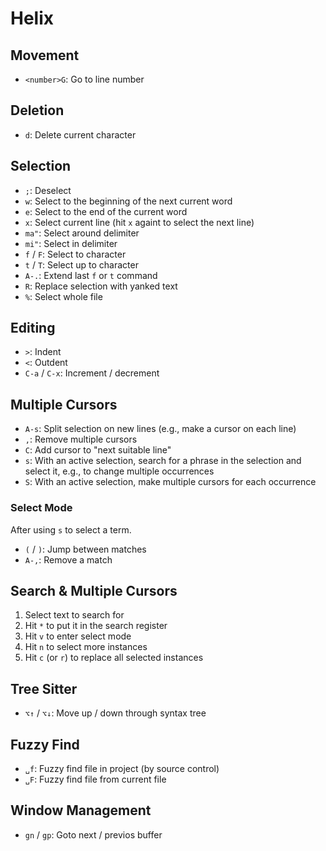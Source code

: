 # Helix

## Movement

- `<number>G`: Go to line number

## Deletion

- `d`: Delete current character

## Selection

- `;`: Deselect
- `w`: Select to the beginning of the next current word
- `e`: Select to the end of the current word
- `x`: Select current line (hit `x` againt to select the next line)
- `ma"`: Select around delimiter
- `mi"`: Select in delimiter
- `f` / `F`: Select to character
- `t` / `T`: Select up to character
- `A-.`: Extend last `f` or `t` command
- `R`: Replace selection with yanked text
- `%`: Select whole file

## Editing

- `>`: Indent
- `<`: Outdent
- `C-a` / `C-x`: Increment / decrement

## Multiple Cursors

- `A-s`: Split selection on new lines (e.g., make a cursor on each line)
- `,`: Remove multiple cursors
- `C`: Add cursor to "next suitable line"
- `s`: With an active selection, search for a phrase in the selection and select it, e.g., to change multiple occurrences
- `S`: With an active selection, make multiple cursors for each occurrence

### Select Mode

After using `s` to select a term.

- `(` / `)`: Jump between matches
- `A-,`: Remove a match

## Search & Multiple Cursors

1. Select text to search for
2. Hit `*` to put it in the search register
3. Hit `v` to enter select mode
4. Hit `n` to select more instances
5. Hit `c` (or `r`) to replace all selected instances

## Tree Sitter

- `⌥↑` / `⌥↓`: Move up / down through syntax tree

## Fuzzy Find

- `␣f`: Fuzzy find file in project (by source control)
- `␣F`: Fuzzy find file from current file 

## Window Management

- `gn` / `gp`: Goto next / previos buffer

